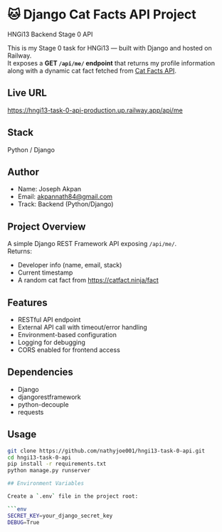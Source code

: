# 🐱 Django Cat Facts API Project

HNGi13 Backend Stage 0 API

This is my Stage 0 task for HNGi13 — built with Django and hosted on Railway.  
It exposes a **GET `/api/me/` endpoint** that returns my profile information along with a dynamic cat fact fetched from [Cat Facts API](https://catfact.ninja/fact).

## Live URL
https://hngi13-task-0-api-production.up.railway.app/api/me

## Stack
Python / Django

## Author
- Name: Joseph Akpan  
- Email: akpannath84@gmail.com  
- Track: Backend (Python/Django)

## Project Overview
A simple Django REST Framework API exposing `/api/me/`.  
Returns:
- Developer info (name, email, stack)  
- Current timestamp  
- A random cat fact from https://catfact.ninja/fact

## Features
- RESTful API endpoint  
- External API call with timeout/error handling  
- Environment-based configuration  
- Logging for debugging  
- CORS enabled for frontend access  

## Dependencies
- Django  
- djangorestframework  
- python-decouple  
- requests  

## Usage
```bash
git clone https://github.com/nathyjoe001/hngi13-task-0-api.git
cd hngi13-task-0-api
pip install -r requirements.txt
python manage.py runserver

## Environment Variables

Create a `.env` file in the project root:

```env
SECRET_KEY=your_django_secret_key
DEBUG=True
